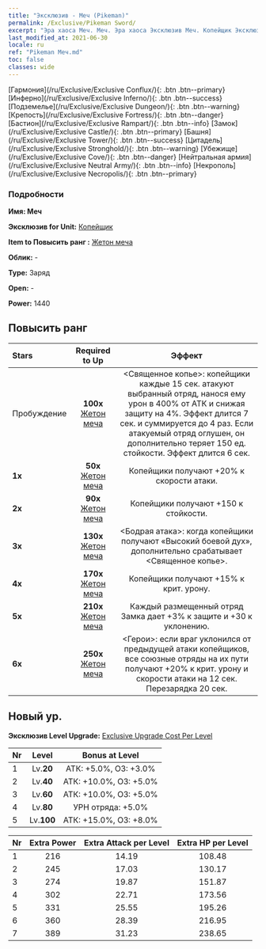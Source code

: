 ```yaml
---
title: "Эксклюзив - Меч (Pikeman)"
permalink: /Exclusive/Pikeman Sword/
excerpt: "Эра хаоса Меч. Меч. Эра хаоса Эксклюзив Меч. Копейщик Эксклюзив."
last_modified_at: 2021-06-30
locale: ru
ref: "Pikeman Меч.md"
toc: false
classes: wide
---
```

 [Гармония](/ru/Exclusive/Exclusive Conflux/){: .btn .btn--primary} [Инферно](/ru/Exclusive/Exclusive Inferno/){: .btn .btn--success} [Подземелье](/ru/Exclusive/Exclusive Dungeon/){: .btn .btn--warning} [Крепость](/ru/Exclusive/Exclusive Fortress/){: .btn .btn--danger} [Бастион](/ru/Exclusive/Exclusive Rampart/){: .btn .btn--info} [Замок](/ru/Exclusive/Exclusive Castle/){: .btn .btn--primary} [Башня](/ru/Exclusive/Exclusive Tower/){: .btn .btn--success} [Цитадель](/ru/Exclusive/Exclusive Stronghold/){: .btn .btn--warning} [Убежище](/ru/Exclusive/Exclusive Cove/){: .btn .btn--danger} [Нейтральная армия](/ru/Exclusive/Exclusive Neutral Army/){: .btn .btn--info} [Некрополь](/ru/Exclusive/Exclusive Necropolis/){: .btn .btn--primary} 

### Подробности
 **Имя: Меч** 

 **Эксклюзив for Unit:** [Копейщик](/ru/units/Pikeman/) 

 **Item to Повысить ранг :** [Жетон меча](/ItemsRU/con_912/)

 **Облик:** -

 **Type:** Заряд

 **Open:** -

 **Power:** 1440

## Повысить ранг 

  |     Stars    |  Required to Up | Эффект |
  |:-------------|:---------------:|:---------------:|
  |  Пробуждение  | **100x** [Жетон меча](/ItemsRU/con_912/) | <Священное копье>: копейщики каждые 15 сек. атакуют выбранный отряд, нанося ему урон в 400% от АТК и снижая защиту на 4%. Эффект длится 7 сек. и суммируется до 4 раз. Если атакуемый отряд оглушен, он дополнительно теряет 150 ед. стойкости. Эффект длится 6 сек. |
  | **1x** <i class="fas fa-star"/> | **50x** [Жетон меча](/ItemsRU/con_912/) | Копейщики получают +20% к скорости атаки. |
  | **2x** <i class="fas fa-star"/> | **90x** [Жетон меча](/ItemsRU/con_912/) | Копейщики получают +150 к стойкости. |
  | **3x** <i class="fas fa-star"/> | **130x** [Жетон меча](/ItemsRU/con_912/) | <Бодрая атака>: когда копейщики получают «Высокий боевой дух», дополнительно срабатывает <Священное копье>. |
  | **4x** <i class="fas fa-star"/> | **170x** [Жетон меча](/ItemsRU/con_912/) | Копейщики получают +15% к крит. урону. |
  | **5x** <i class="fas fa-star"/> | **210x** [Жетон меча](/ItemsRU/con_912/) | Каждый размещенный отряд Замка дает +3% к защите и +30 к уклонению. |
  | **6x** <i class="fas fa-star"/> | **250x** [Жетон меча](/ItemsRU/con_912/) | <Герои>: если враг уклонился от предыдущей атаки копейщиков, все союзные отряды на их пути получают +20% к крит. урону и скорости атаки на 12 сек. Перезарядка 20 сек. |


## Новый ур.
 **Эксклюзив Level Upgrade:** [Exclusive Upgrade Cost Per Level](/Exclusive/ExclusiveUpgradeCostPerLevel/)

  |  Nr  |   Level  | Bonus at Level |
  |:-----|:--------:|:--------------:|
  | 1 | Lv.**20** | АТК: +5.0%, ОЗ: +3.0% |
  | 2 | Lv.**40** | АТК: +10.0%, ОЗ: +5.0% |
  | 3 | Lv.**60** | АТК: +10.0%, ОЗ: +5.0% |
  | 4 | Lv.**80** | УРН отряда: +5.0% |
  | 5 | Lv.**100** | АТК: +15.0%, ОЗ: +8.0% |


  |  Nr  |  Extra Power | Extra Attack per Level | Extra HP per Level |
  |:-----|:--------:|:--------:|:--------:|
  | 1 | 216 | 14.19 | 108.48 |
  | 2 | 245 | 17.03 | 130.17 |
  | 3 | 274 | 19.87 | 151.87 |
  | 4 | 302 | 22.71 | 173.56 |
  | 5 | 331 | 25.55 | 195.26 |
  | 6 | 360 | 28.39 | 216.95 |
  | 7 | 389 | 31.23 | 238.65 |


